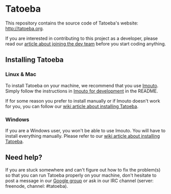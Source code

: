 Tatoeba
=======

This repository contains the source code of Tatoeba's website: 
http://tatoeba.org. 

If you are interested in contributing to this project as a developer, please 
read our [article about joining the dev team][1] before you start coding 
anything.



Installing Tatoeba
------------------

### Linux & Mac

To install Tatoeba on your machine, we recommend that you use [Imouto][2]. 
Simply follow the instructions in [Imouto for development][3] in the README.

If for some reason you prefer to install manually or if Imouto doesn't work 
for you, you can follow our [wiki article about installing Tatoeba][4].

### Windows

If you are a Windows user, you won't be able to use Imouto. You will have to 
install everything manually. Please refer to our [wiki article about installing
Tatoeba][4].



Need help?
----------

If you are stuck somewhere and can't figure out how to fix the problem(s) so 
that you can run Tatoeba properly on your machine, don't hesitate to post a 
message in our [Google group][5] or ask in our IRC channel (server: freenode, 
channel: #tatoeba).

[1]: https://github.com/Tatoeba/tatoeba2/wiki/Joining-the-dev-team
[2]: https://github.com/Tatoeba/imouto
[3]: https://github.com/Tatoeba/imouto/blob/master/README.md#imouto-for-development
[4]: https://github.com/Tatoeba/tatoeba2/wiki/How-to-install-Tatoeba
[5]: http://groups.google.com/group/tatoebaproject
